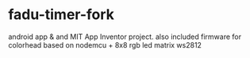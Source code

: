 # fadu-timer-fork
android app & and MIT App Inventor project.
also included firmware for colorhead based on  nodemcu + 8x8 rgb led matrix ws2812
